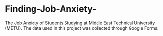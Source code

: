 # Finding-Job-Anxiety-
The Job Anxiety of Students Studying at Middle East Technical University (METU). 
The data used in this project was collected through Google Forms.
